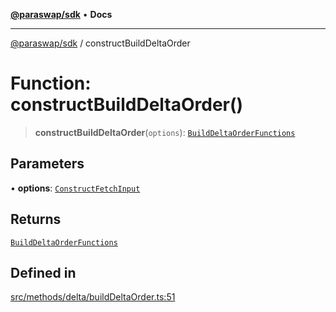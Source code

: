 [**@paraswap/sdk**](../README.md) • **Docs**

***

[@paraswap/sdk](../globals.md) / constructBuildDeltaOrder

# Function: constructBuildDeltaOrder()

> **constructBuildDeltaOrder**(`options`): [`BuildDeltaOrderFunctions`](../type-aliases/BuildDeltaOrderFunctions.md)

## Parameters

• **options**: [`ConstructFetchInput`](../interfaces/ConstructFetchInput.md)

## Returns

[`BuildDeltaOrderFunctions`](../type-aliases/BuildDeltaOrderFunctions.md)

## Defined in

[src/methods/delta/buildDeltaOrder.ts:51](https://github.com/paraswap/paraswap-sdk/blob/master/src/methods/delta/buildDeltaOrder.ts#L51)
